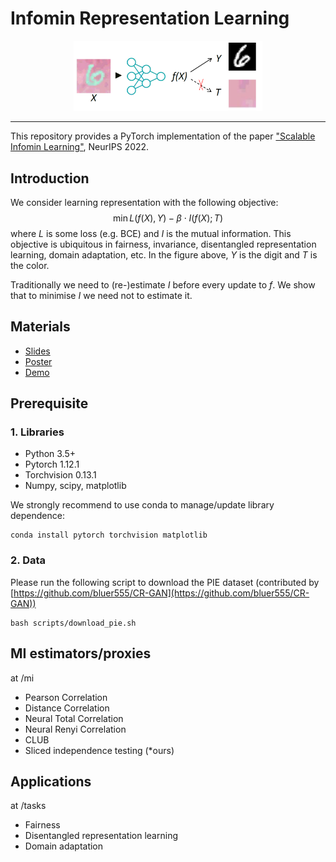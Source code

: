 # Infomin Representation Learning

<p align="center"><img width="60%" src="materials/front.png" /></p>

--------------------------------------------------------------------------------
This repository provides a PyTorch implementation of the paper ["Scalable Infomin Learning"](https://openreview.net/pdf?id=Ojakr9ofova), NeurIPS 2022.






## Introduction
We consider learning representation with the following objective:
$$\min L(f(X), Y) - \beta \cdot I(f(X); T)$$
where $L$ is some loss (e.g. BCE) and $I$ is the mutual information. This objective is ubiquitous in fairness, invariance, disentangled representation learning, domain adaptation, etc. In the figure above, $Y$ is the digit and $T$ is the color.  

Traditionally we need to (re-)estimate $I$ before every update to $f$. We show that to minimise $I$ we need not to estimate it.


## Materials

* [Slides](materials/slides.pdf)
* [Poster](materials/poster.png)
* [Demo](demo_mi_minimization.ipynb)




## Prerequisite


### 1. Libraries

* Python 3.5+
* Pytorch 1.12.1
* Torchvision 0.13.1
* Numpy, scipy, matplotlib

We strongly recommend to use conda to manage/update library dependence:
```
conda install pytorch torchvision matplotlib
```




### 2. Data
Please run the following script to download the PIE dataset (contributed by [https://github.com/bluer555/CR-GAN](https://github.com/bluer555/CR-GAN))
```
bash scripts/download_pie.sh
```



## MI estimators/proxies

at /mi

* Pearson Correlation
* Distance Correlation
* Neural Total Correlation
* Neural Renyi Correlation
* CLUB
* Sliced independence testing (*ours)




## Applications

at /tasks

* Fairness
* Disentangled representation learning
* Domain adaptation
